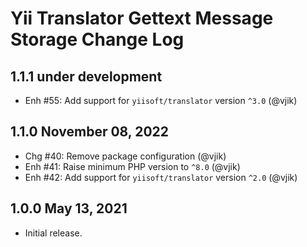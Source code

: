 # Yii Translator Gettext Message Storage Change Log

## 1.1.1 under development

- Enh #55: Add support for `yiisoft/translator` version `^3.0` (@vjik)

## 1.1.0 November 08, 2022

- Chg #40: Remove package configuration (@vjik)
- Enh #41: Raise minimum PHP version to `^8.0` (@vjik)
- Enh #42: Add support for `yiisoft/translator` version `^2.0` (@vjik)

## 1.0.0 May 13, 2021

- Initial release.
